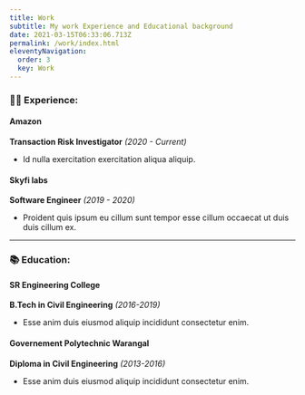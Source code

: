 ```yaml
---
title: Work
subtitle: My work Experience and Educational background
date: 2021-03-15T06:33:06.713Z
permalink: /work/index.html
eleventyNavigation:
  order: 3
  key: Work
---
```

### 👩‍💻 Experience:

#### Amazon

**Transaction Risk Investigator** *(2020 - Current)*

* Id nulla exercitation exercitation aliqua aliquip.

#### Skyfi labs

**Software Engineer** *(2019 - 2020)*

* Proident quis ipsum eu cillum sunt tempor esse cillum occaecat ut duis duis cillum ex.

- - -

### 📚 Education:

#### SR Engineering College

**B.Tech in Civil Engineering** *(2016-2019)*

* Esse anim duis eiusmod aliquip incididunt consectetur enim.

#### Governement Polytechnic Warangal

**Diploma in Civil Engineering** *(2013-2016)*

* Esse anim duis eiusmod aliquip incididunt consectetur enim.